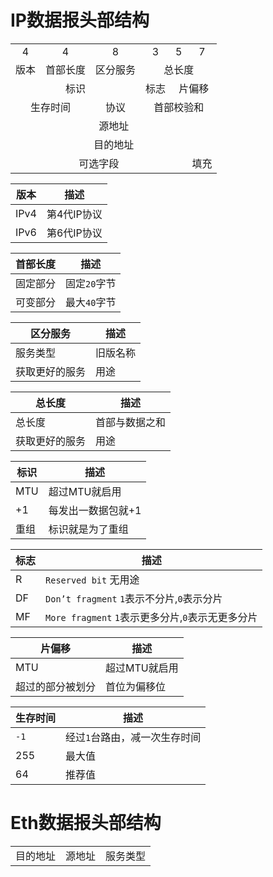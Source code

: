 # IP数据报头部结构

<table>
	<tr>
		<td align="center">4</td>
		<td align="center">4</td>
		<td colspan="2" align="center">8</td>
		<td colspan="0.5" align="center">3</td>
		<td colspan="3" align="center">5</td>
		<td colspan="0.5" align="center">7</td>
	</tr>
	<tr>
	    <td>版本</td>
	    <td>首部长度</td>
	    <td colspan="2" align="center">区分服务</td>
	    <td colspan="5" align="center">总长度</td>
	</tr >
	<tr >
	    <td colspan="4" align="center">标识</td>
	    <td colspan="0.5" align="center">标志</td>
	    <td colspan="4" align="center">片偏移</td>
	</tr>
	<tr>
	    <td colspan="2" align="center">生存时间</td>
	    <td colspan="2" align="center">协议</td>
	    <td colspan="5" align="center">首部校验和</td>
	</tr>
	<tr>
		<td colspan="9" align="center">源地址</td>
	</tr>
	<tr>
		<td colspan="9" align="center">目的地址</td>
	</tr>
	<tr>
		<td colspan="8" align="center">可选字段</td>
		<td colspan="0.5" align="center">填充</td>
	</tr>
</table>

| 版本      | 描述 |
| ----------- | ----------- |
| IPv4      | 第4代IP协议 |
| IPv6   | 第6代IP协议      |

| 首部长度      | 描述 |
| ----------- | ----------- |
| 固定部分      | 固定`20`字节 |
| 可变部分   | 最大`40`字节   |

| 区分服务      | 描述 |
| ----------- | ----------- |
| 服务类型      | 旧版名称 |
| 获取更好的服务   | 用途      |

| 总长度      | 描述 |
| ----------- | ----------- |
| 总长度      | 首部与数据之和 |
| 获取更好的服务   | 用途      |

| 标识      | 描述 |
| ----------- | ----------- |
| MTU      | 超过MTU就启用 |
|+1|每发出一数据包就+1|
| 重组   | 标识就是为了重组  |

| 标志      | 描述 |
| ----------- | ----------- |
| R      | `Reserved bit` 无用途 |
| DF   | `Don’t fragment` `1`表示不分片,`0`表示分片|
|MF|`More fragment` `1`表示更多分片,`0`表示无更多分片|

| 片偏移      | 描述 |
| ----------- | ----------- |
| MTU      | 超过MTU就启用 |
|超过的部分被划分 | 首位为偏移位      |

| 生存时间      | 描述 |
| ----------- | ----------- |
| `-1`      | 经过`1`台路由，减一次生存时间 |
| 255   | 最大值      |
|64|推荐值|


# Eth数据报头部结构
<table>
	<tr>
	    <td>目的地址</td>
	    <td>源地址</td>
	    <td colspan="2" align="center">服务类型</td>
	</tr >
</table>
